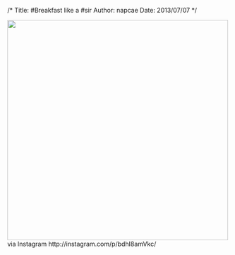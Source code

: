 /*
Title: #Breakfast like a #sir
Author: napcae
Date: 2013/07/07
*/

<img src="http://distilleryimage0.s3.amazonaws.com/172e524ee6ef11e2affb22000aa8059e_7.jpg" width="500" />  
via Instagram http://instagram.com/p/bdhI8amVkc/